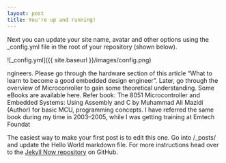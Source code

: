 ```yaml
---
layout: post
title: You're up and running!
---
```


Next you can update your site name, avatar and other options using the _config.yml file in the root of your repository (shown below).

![_config.yml]({{ site.baseurl }}/images/config.png)

ngineers. Please go through the hardware section of this article “What to learn to become a good embedded design engineer”.
Later, go through the overview of Microconroller to gain some theoretical understanding. Some eBooks are available here.
Refer book: The 8051 Microcontroller and Embedded Systems: Using Assembly and C by Muhammad Ali Mazidi (Author) for basic MCU, programming concepts. I have referred the same book during my time in 2003–2005, while I was getting training at Emtech Foundat

The easiest way to make your first post is to edit this one. Go into /_posts/ and update the Hello World markdown file. For more instructions head over to the [Jekyll Now repository](https://github.com/barryclark/jekyll-now) on GitHub.
